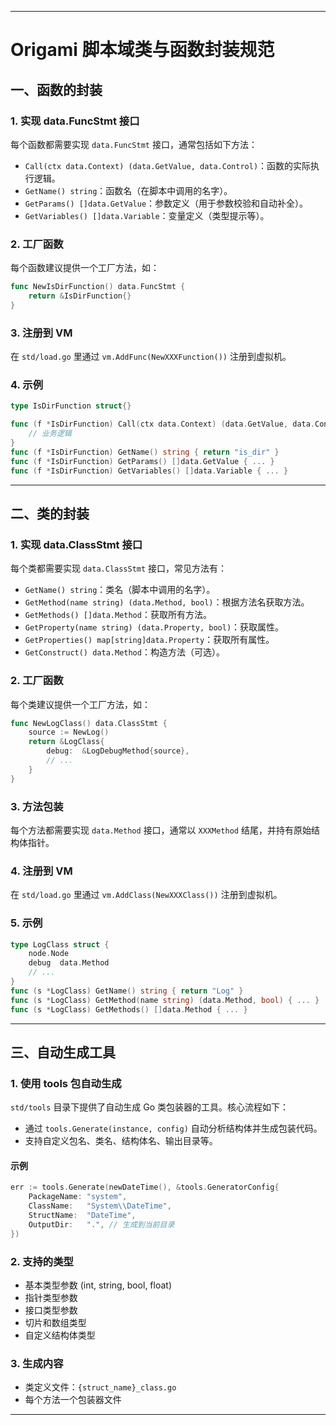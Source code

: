  
---

# Origami 脚本域类与函数封装规范

## 一、函数的封装

### 1. 实现 data.FuncStmt 接口

每个函数都需要实现 `data.FuncStmt` 接口，通常包括如下方法：

- `Call(ctx data.Context) (data.GetValue, data.Control)`：函数的实际执行逻辑。
- `GetName() string`：函数名（在脚本中调用的名字）。
- `GetParams() []data.GetValue`：参数定义（用于参数校验和自动补全）。
- `GetVariables() []data.Variable`：变量定义（类型提示等）。

### 2. 工厂函数

每个函数建议提供一个工厂方法，如：

```go
func NewIsDirFunction() data.FuncStmt {
    return &IsDirFunction{}
}
```

### 3. 注册到 VM

在 `std/load.go` 里通过 `vm.AddFunc(NewXXXFunction())` 注册到虚拟机。

### 4. 示例

```go
type IsDirFunction struct{}

func (f *IsDirFunction) Call(ctx data.Context) (data.GetValue, data.Control) {
    // 业务逻辑
}
func (f *IsDirFunction) GetName() string { return "is_dir" }
func (f *IsDirFunction) GetParams() []data.GetValue { ... }
func (f *IsDirFunction) GetVariables() []data.Variable { ... }
```

---

## 二、类的封装

### 1. 实现 data.ClassStmt 接口

每个类都需要实现 `data.ClassStmt` 接口，常见方法有：

- `GetName() string`：类名（脚本中调用的名字）。
- `GetMethod(name string) (data.Method, bool)`：根据方法名获取方法。
- `GetMethods() []data.Method`：获取所有方法。
- `GetProperty(name string) (data.Property, bool)`：获取属性。
- `GetProperties() map[string]data.Property`：获取所有属性。
- `GetConstruct() data.Method`：构造方法（可选）。

### 2. 工厂函数

每个类建议提供一个工厂方法，如：

```go
func NewLogClass() data.ClassStmt {
    source := NewLog()
    return &LogClass{
        debug:  &LogDebugMethod{source},
        // ...
    }
}
```

### 3. 方法包装

每个方法都需要实现 `data.Method` 接口，通常以 `XXXMethod` 结尾，并持有原始结构体指针。

### 4. 注册到 VM

在 `std/load.go` 里通过 `vm.AddClass(NewXXXClass())` 注册到虚拟机。

### 5. 示例

```go
type LogClass struct {
    node.Node
    debug  data.Method
    // ...
}
func (s *LogClass) GetName() string { return "Log" }
func (s *LogClass) GetMethod(name string) (data.Method, bool) { ... }
func (s *LogClass) GetMethods() []data.Method { ... }
```

---

## 三、自动生成工具

### 1. 使用 tools 包自动生成

`std/tools` 目录下提供了自动生成 Go 类包装器的工具。核心流程如下：

- 通过 `tools.Generate(instance, config)` 自动分析结构体并生成包装代码。
- 支持自定义包名、类名、结构体名、输出目录等。

#### 示例

```go
err := tools.Generate(newDateTime(), &tools.GeneratorConfig{
    PackageName: "system",
    ClassName:   "System\\DateTime",
    StructName:  "DateTime",
    OutputDir:   ".", // 生成到当前目录
})
```

### 2. 支持的类型

- 基本类型参数 (int, string, bool, float)
- 指针类型参数
- 接口类型参数
- 切片和数组类型
- 自定义结构体类型

### 3. 生成内容

- 类定义文件：`{struct_name}_class.go`
- 每个方法一个包装器文件

--- 